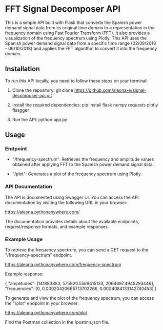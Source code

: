 # FFT Signal Decomposer API

This is a simple API built with Flask that converts the Spanish power demand signal data from its original time domain to a representation in the frequency domain using Fast Fourier Transform (FFT).
It also provides a visualization of the frequency spectrum using Plotly. 
This API uses the Spanish power demand signal data from a specific time range (02/09/2018 - 06/10/2018) and applies the FFT algorithm to convert it into the frequency domain. 

## Installation

To run this API locally, you need to follow these steps on your terminal:

1. Clone the repository:
  git clone https://github.com/aleona-e/signal-decomposer-api.git
  
2. Install the required dependencies:
  pip install flask numpy requests plotly flasgger
  
3. Run the API:
  python app.py
  
## Usage

### Endpoint

- "/frequency-spectrum": Retrieves the frequency and amplitude values obtained after applying FFT to the Spanish power demand signal data.

- "/plot": Generates a plot of the frequency spectrum using Plotly.

### API Documentation

The API is documented using Swagger UI. You can access the API documentation by visiting the following URL in your browser:

https://aleona.pythonanywhere.com/

The documentation provides details about the available endpoints, request/response formats, and example responses.

### Example Usage

To retrieve the frequency spectrum, you can send a GET request to the "/frequency-spectrum" endpoint.

https://aleona.pythonanywhere.com/frequency-spectrum

Example response:

{
"amplitudes": [141883883, 575820.5569415133, 2064697.4945293446],
"frequencies": [0, 0.00020420665713702266, 0.0004084133142740453]
}

To generate and view the plot of the frequency spectrum, you can access the "/plot" endpoint in your browser:

https://aleona.pythonanywhere.com/plot

Find the Postman collection in the /postmn.json file.



  
